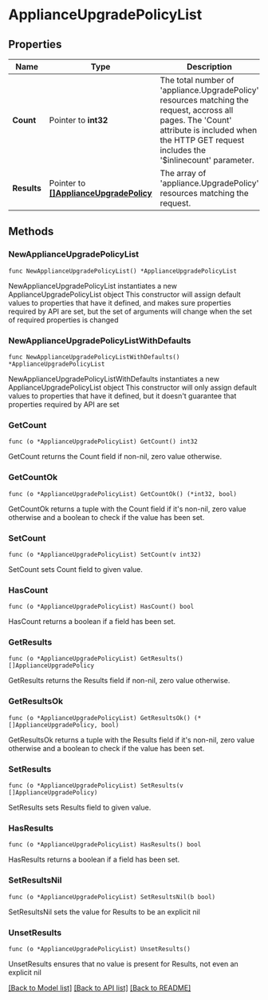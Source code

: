 # ApplianceUpgradePolicyList

## Properties

Name | Type | Description | Notes
------------ | ------------- | ------------- | -------------
**Count** | Pointer to **int32** | The total number of &#39;appliance.UpgradePolicy&#39; resources matching the request, accross all pages. The &#39;Count&#39; attribute is included when the HTTP GET request includes the &#39;$inlinecount&#39; parameter. | [optional] 
**Results** | Pointer to [**[]ApplianceUpgradePolicy**](appliance.UpgradePolicy.md) | The array of &#39;appliance.UpgradePolicy&#39; resources matching the request. | [optional] 

## Methods

### NewApplianceUpgradePolicyList

`func NewApplianceUpgradePolicyList() *ApplianceUpgradePolicyList`

NewApplianceUpgradePolicyList instantiates a new ApplianceUpgradePolicyList object
This constructor will assign default values to properties that have it defined,
and makes sure properties required by API are set, but the set of arguments
will change when the set of required properties is changed

### NewApplianceUpgradePolicyListWithDefaults

`func NewApplianceUpgradePolicyListWithDefaults() *ApplianceUpgradePolicyList`

NewApplianceUpgradePolicyListWithDefaults instantiates a new ApplianceUpgradePolicyList object
This constructor will only assign default values to properties that have it defined,
but it doesn't guarantee that properties required by API are set

### GetCount

`func (o *ApplianceUpgradePolicyList) GetCount() int32`

GetCount returns the Count field if non-nil, zero value otherwise.

### GetCountOk

`func (o *ApplianceUpgradePolicyList) GetCountOk() (*int32, bool)`

GetCountOk returns a tuple with the Count field if it's non-nil, zero value otherwise
and a boolean to check if the value has been set.

### SetCount

`func (o *ApplianceUpgradePolicyList) SetCount(v int32)`

SetCount sets Count field to given value.

### HasCount

`func (o *ApplianceUpgradePolicyList) HasCount() bool`

HasCount returns a boolean if a field has been set.

### GetResults

`func (o *ApplianceUpgradePolicyList) GetResults() []ApplianceUpgradePolicy`

GetResults returns the Results field if non-nil, zero value otherwise.

### GetResultsOk

`func (o *ApplianceUpgradePolicyList) GetResultsOk() (*[]ApplianceUpgradePolicy, bool)`

GetResultsOk returns a tuple with the Results field if it's non-nil, zero value otherwise
and a boolean to check if the value has been set.

### SetResults

`func (o *ApplianceUpgradePolicyList) SetResults(v []ApplianceUpgradePolicy)`

SetResults sets Results field to given value.

### HasResults

`func (o *ApplianceUpgradePolicyList) HasResults() bool`

HasResults returns a boolean if a field has been set.

### SetResultsNil

`func (o *ApplianceUpgradePolicyList) SetResultsNil(b bool)`

 SetResultsNil sets the value for Results to be an explicit nil

### UnsetResults
`func (o *ApplianceUpgradePolicyList) UnsetResults()`

UnsetResults ensures that no value is present for Results, not even an explicit nil

[[Back to Model list]](../README.md#documentation-for-models) [[Back to API list]](../README.md#documentation-for-api-endpoints) [[Back to README]](../README.md)


